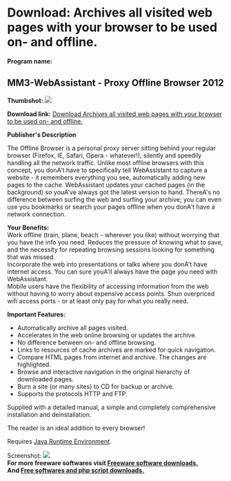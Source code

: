 # Download: Archives all visited web pages with your browser to be used on- and offline.

**Program name:**

## MM3-WebAssistant - Proxy Offline Browser 2012

  
**Thumbshot:** ![](http://www.freewarefiles.com/screenshot/webassist_md.gif)   
  
**Download link:** [Download Archives all visited web pages with your browser to be used on- and offline.](http://freesoftwares.boysofts.com/MM-WebAssistant---Proxy-Offline-Browser_program_3950.html)  
  


**Publisher's Description**  
  


The Offline Browser is a personal proxy server sitting behind your regular browser (Firefox, IE, Safari, Opera - whatever!), silently and speedily handling all the network traffic. Unlike most offline browsers with this concept, you donA't have to specifically tell WebAssistant to capture a website - it remembers everything you see, automatically adding new pages to the cache. WebAssistant updates your cached pages (in the background) so youA've always got the latest version to hand. ThereA's no difference between surfing the web and surfing your archive; you can even use you bookmarks or search your pages offline when you donA't have a network connection.   
  
**Your Benefits:**  
Work offline (train, plane, beach - wherever you like) without worrying that you have the info you need. Reduces the pressure of knowing what to save, and the necessity for repeating browsing sessions looking for something that was missed.   
Incorporate the web into presentations or talks where you donA't have internet access. You can sure youA'll always have the page you need with WebAssistant.   
Mobile users have the flexibility of accessing information from the web without having to worry about expensive access points. Shun overpriced wifi access ports - or at least only pay for what you really need.   
  
**Important Features:**

  * Automatically archive all pages visited. 
  * Accelerates in the web online browsing or updates the archive. 
  * No difference between on- and offline browsing. 
  * Links to resources of cache archives are marked for quick navigation. 
  * Compare HTML pages from internet and archive. The changes are highlighted. 
  * Browse and interactive navigation in the original hierarchy of downloaded pages. 
  * Burn a site (or many sites) to CD for backup or archive. 
  * Supports the protocols HTTP and FTP.
  
Supplied with a detailed manual, a simple and completely comprehensive installation and deinstallation.   
  
The reader is an ideal addition to every browser! 

Requires [Java Runtime Environment](http://www.java.com/en/download/manual.jsp). 

  
  
Screenshot: ![](http://www.freewarefiles.com/screenshot/webassist.gif)   
**For more freeware softwares visit [Freeware software downloads.](http://freesoftwares.boysofts.com/)**   
**And [Free softwares and php script downloads.](http://www.boysofts.com/)**
